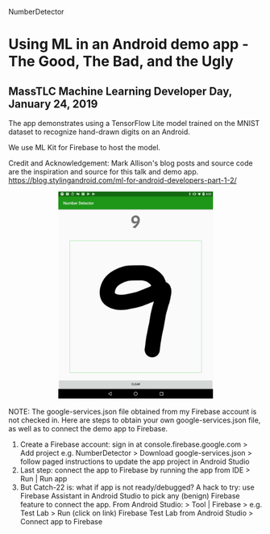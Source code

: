 NumberDetector

Using ML in an Android demo app - The Good, The Bad, and the Ugly
=================================================================

## MassTLC Machine Learning Developer Day, January 24, 2019

The app demonstrates using a TensorFlow Lite model trained on the MNIST dataset to recognize hand-drawn digits on an Android.

We use ML Kit for Firebase to host the model.

Credit and Acknowledgement: Mark Allison's blog posts and source code are the inspiration and source for this talk and demo app.
https://blog.stylingandroid.com/ml-for-android-developers-part-1-2/

<p align="center">
  <img src="DemoAppSreenshot.jpg" width="307" height="410" />
</p>

NOTE: The google-services.json file obtained from my Firebase account is not checked in.
Here are steps to obtain your own google-services.json file, as well as to connect the demo app to Firebase.
1. Create a Firebase account: sign in at console.firebase.google.com
       > Add project e.g. NumberDetector
       > Download google-services.json
       > follow paged instructions to update the app project in Android Studio
2. Last step: connect the app to Firebase by running the app from IDE
       > Run | Run app
3. But Catch-22 is: what if app is not ready/debugged?
A hack to try: use Firebase Assistant in Android Studio to pick any (benign) Firebase feature to connect the app.
From Android Studio:
       > Tool | Firebase > e.g. Test Lab
       > Run (click on link) Firebase Test Lab from Android Studio > Connect app to Firebase
